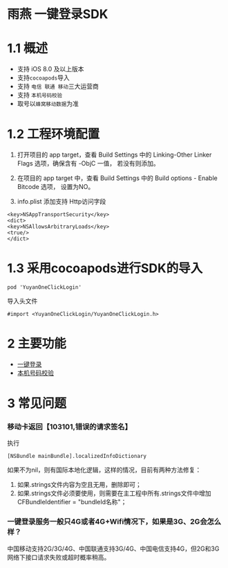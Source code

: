 # 雨燕 一键登录SDK



# 1.1 概述

- 支持 iOS 8.0 及以上版本
- 支持`cocoapods`导入
- 支持 `电信 联通 移动`三大运营商
- 支持 `本机号码校验`
- 取号以`蜂窝移动数据`为准

# 1.2 工程环境配置

1. 打开项目的 app target，查看 Build Settings 中的 Linking-Other Linker Flags 选项，确保含有 -ObjC 一值， 若没有则添加。

2. 在项目的 app target 中，查看 Build Settings 中的 Build options - Enable Bitcode 选项， 设置为NO。 

3. info.plist 添加支持 Http访问字段

```obj-c
<key>NSAppTransportSecurity</key>
<dict>
<key>NSAllowsArbitraryLoads</key>
<true/>
</dict>
```

# 1.3 采用cocoapods进行SDK的导入

```
pod 'YuyanOneClickLogin'
```

导入头文件

```
#import <YuyanOneClickLogin/YuyanOneClickLogin.h>
```

# 2 主要功能

- [一键登录](Document/一键登录.md)
- [本机号码校验](Document/本机号码校验.md)

# 3 常见问题

### 移动卡返回【103101,错误的请求签名】

执行

```
[NSBundle mainBundle].localizedInfoDictionary
```
如果不为nil，则有国际本地化逻辑，这样的情况，目前有两种方法修复：

1. 如果.strings文件内容为空且无用，删除即可；
2. 如果.strings文件必须要使用，则需要在主工程中所有.strings文件中增加CFBundleIdentifier = "bundleId名称"；

### 一键登录服务一般只4G或者4G+Wifi情况下，如果是3G、2G会怎么样？

中国移动支持2G/3G/4G、中国联通支持3G/4G、中国电信支持4G，但2G和3G网络下接口请求失败或超时概率稍高。